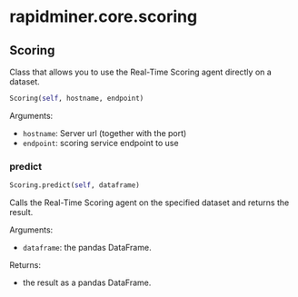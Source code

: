 # rapidminer.core.scoring

## Scoring

Class that allows you to use the Real-Time Scoring agent directly on a dataset.

```python
Scoring(self, hostname, endpoint)
```

Arguments:
- `hostname`: Server url (together with the port)
- `endpoint`: scoring service endpoint to use

### predict
```python
Scoring.predict(self, dataframe)
```

Calls the Real-Time Scoring agent on the specified dataset and returns the result.

Arguments:
- `dataframe`: the pandas DataFrame.

Returns: 
- the result as a pandas DataFrame.

